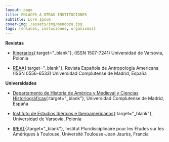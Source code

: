 ```yaml
---
layout: page
title: ENLACES A OTRAS INSTITUCIONES
subtitle: Lore Ipsum
cover-img: /assets/img/mendoza.jpg
tags: [enlaces, instuciones, organismos]
---
```


**Revistas**

- [Itinerarios](https://itinerarios.uw.edu.pl/){:target="_blank"}, (ISSN 1507-7241) Universidad de Varsovia, Polonia

- [REAA](https://revistas.ucm.es/index.php/reaa){:target="_blank"}, Revista Española de Antropología Americana (ISSN 0556-6533) Universidad Complutense de Madrid, España

**Universidades**

- [Departamento de Historia de América y Medieval y Ciencias Historiográficas](https://www.ucm.es/amcytme/){:target="_blank"}, Universidad Complutense de Madrid, España

- [Instituto de Estudios Ibéricos e Iberoamericanos](https://www.iberystyka.uw.edu.pl/es){:target="_blank"}, Universidad de Varsovia, Polonia

- [IPEAT](https://ipeat.univ-tlse2.fr/){:target="_blank"}, Institut Pluridisciplinaire pour les Études sur les Amériques à Toulouse, Université Toulouse-Jean Jaurès, Francia
